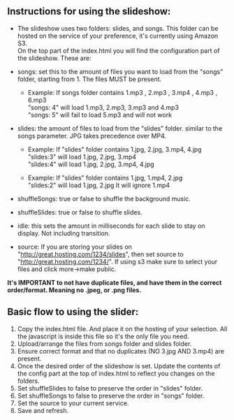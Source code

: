 ## Instructions for using the slideshow:

* The slideshow uses two folders: slides, and songs. This folder can be hosted on the service of your preference, it's currently using Amazon S3.  
On the top part of the index.html you will find the configuration part of the slideshow. These are:

 * songs: set this to the amount of files you want to load from the "songs" folder, starting from 1. The files MUST be present.

    * Example: If songs folder contains 1.mp3 , 2.mp3 , 3.mp4 , 4.mp3 , 6.mp3  
    "songs: 4" will load 1.mp3, 2.mp3, 3.mp3 and 4.mp3  
    "songs: 5" will fail to load 5.mp3 and will not work  

 * slides: the amount of files to load from the "slides" folder. similar to the songs parameter. JPG takes precedence over MP4.

    * Example: If "slides" folder contains 1.jpg, 2.jpg, 3.mp4, 4.jpg  
    "slides:3" will load 1.jpg, 2.jpg, 3.mp4  
    "slides:4" will load 1.jpg, 2.jpg, 3.mp4, 4.jpg  

    * Example: If "slides" folder contains 1.jpg, 1.mp4, 2.jpg  
    "slides:2" will load 1.jpg, 2.jpg It will ignore 1.mp4  

 * shuffleSongs: true or false to shuffle the background music.

 * shuffleSlides: true or false to shuffle slides.

 * idle: this sets the amount in milliseconds for each slide to stay on display. Not including transition.

 * source: If you are storing your slides on "http://great.hosting.com/1234/slides", then set source to "http://great.hosting.com/1234/". If using s3 make sure to select your files and click more->make public.

**It's IMPORTANT to not have duplicate files, and have them in the correct order/format. Meaning no .jpeg, or .png files.**



## Basic flow to using the slider:

1. Copy the index.html file. And place it on the hosting of your selection. All the javascript is inside this file so it's the only file you need.
2. Upload/arrange the files from songs folder and slides folder.
3. Ensure correct format and that no duplicates (NO 3.jpg AND 3.mp4) are present.
4. Once the desired order of the slideshow is set. Update the contents of the config part at the top of index.html to reflect you changes on the folders.
5. Set shuffleSlides to false to preserve the order in "slides" folder.
6. Set shuffleSongs to false to preserve the order in "songs" folder.
7. Set the source to your current service.
8. Save and refresh.